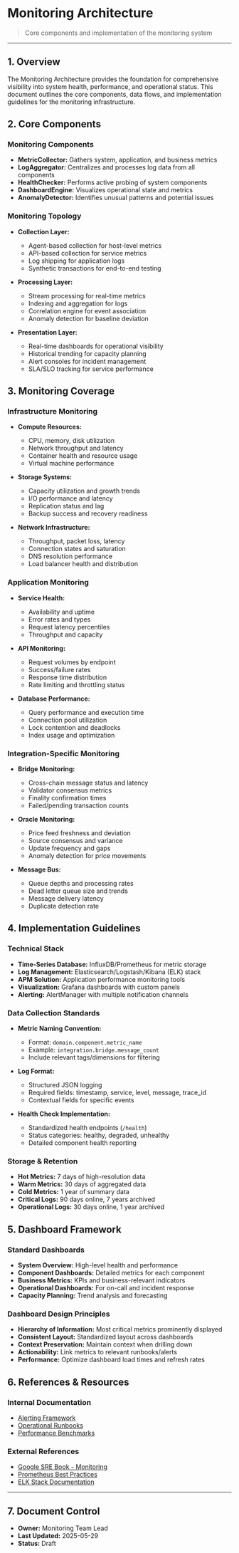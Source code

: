 # Monitoring Architecture

> Core components and implementation of the monitoring system

---

## 1. Overview

The Monitoring Architecture provides the foundation for comprehensive visibility into system health, performance, and operational status. This document outlines the core components, data flows, and implementation guidelines for the monitoring infrastructure.

## 2. Core Components

### Monitoring Components

* **MetricCollector:** Gathers system, application, and business metrics
* **LogAggregator:** Centralizes and processes log data from all components
* **HealthChecker:** Performs active probing of system components
* **DashboardEngine:** Visualizes operational state and metrics
* **AnomalyDetector:** Identifies unusual patterns and potential issues

### Monitoring Topology

* **Collection Layer:**
  * Agent-based collection for host-level metrics
  * API-based collection for service metrics
  * Log shipping for application logs
  * Synthetic transactions for end-to-end testing

* **Processing Layer:**
  * Stream processing for real-time metrics
  * Indexing and aggregation for logs
  * Correlation engine for event association
  * Anomaly detection for baseline deviation

* **Presentation Layer:**
  * Real-time dashboards for operational visibility
  * Historical trending for capacity planning
  * Alert consoles for incident management
  * SLA/SLO tracking for service performance

## 3. Monitoring Coverage

### Infrastructure Monitoring

* **Compute Resources:**
  * CPU, memory, disk utilization
  * Network throughput and latency
  * Container health and resource usage
  * Virtual machine performance

* **Storage Systems:**
  * Capacity utilization and growth trends
  * I/O performance and latency
  * Replication status and lag
  * Backup success and recovery readiness

* **Network Infrastructure:**
  * Throughput, packet loss, latency
  * Connection states and saturation
  * DNS resolution performance
  * Load balancer health and distribution

### Application Monitoring

* **Service Health:**
  * Availability and uptime
  * Error rates and types
  * Request latency percentiles
  * Throughput and capacity

* **API Monitoring:**
  * Request volumes by endpoint
  * Success/failure rates
  * Response time distribution
  * Rate limiting and throttling status

* **Database Performance:**
  * Query performance and execution time
  * Connection pool utilization
  * Lock contention and deadlocks
  * Index usage and optimization

### Integration-Specific Monitoring

* **Bridge Monitoring:**
  * Cross-chain message status and latency
  * Validator consensus metrics
  * Finality confirmation times
  * Failed/pending transaction counts

* **Oracle Monitoring:**
  * Price feed freshness and deviation
  * Source consensus and variance
  * Update frequency and gaps
  * Anomaly detection for price movements

* **Message Bus:**
  * Queue depths and processing rates
  * Dead letter queue size and trends
  * Message delivery latency
  * Duplicate detection rate

## 4. Implementation Guidelines

### Technical Stack

* **Time-Series Database:** InfluxDB/Prometheus for metric storage
* **Log Management:** Elasticsearch/Logstash/Kibana (ELK) stack
* **APM Solution:** Application performance monitoring tools
* **Visualization:** Grafana dashboards with custom panels
* **Alerting:** AlertManager with multiple notification channels

### Data Collection Standards

* **Metric Naming Convention:**
  * Format: `domain.component.metric_name`
  * Example: `integration.bridge.message_count`
  * Include relevant tags/dimensions for filtering

* **Log Format:**
  * Structured JSON logging
  * Required fields: timestamp, service, level, message, trace_id
  * Contextual fields for specific events

* **Health Check Implementation:**
  * Standardized health endpoints (`/health`)
  * Status categories: healthy, degraded, unhealthy
  * Detailed component health reporting

### Storage & Retention

* **Hot Metrics:** 7 days of high-resolution data
* **Warm Metrics:** 30 days of aggregated data
* **Cold Metrics:** 1 year of summary data
* **Critical Logs:** 90 days online, 7 years archived
* **Operational Logs:** 30 days online, 1 year archived

## 5. Dashboard Framework

### Standard Dashboards

* **System Overview:** High-level health and performance
* **Component Dashboards:** Detailed metrics for each component
* **Business Metrics:** KPIs and business-relevant indicators
* **Operational Dashboards:** For on-call and incident response
* **Capacity Planning:** Trend analysis and forecasting

### Dashboard Design Principles

* **Hierarchy of Information:** Most critical metrics prominently displayed
* **Consistent Layout:** Standardized layout across dashboards
* **Context Preservation:** Maintain context when drilling down
* **Actionability:** Link metrics to relevant runbooks/alerts
* **Performance:** Optimize dashboard load times and refresh rates

## 6. References & Resources

### Internal Documentation

* [Alerting Framework](./alerting-framework.md)
* [Operational Runbooks](./operational-runbooks.md)
* [Performance Benchmarks](../performance-benchmarks.md)

### External References

* [Google SRE Book - Monitoring](https://sre.google/sre-book/monitoring-distributed-systems/)
* [Prometheus Best Practices](https://prometheus.io/docs/practices/naming/)
* [ELK Stack Documentation](https://www.elastic.co/guide/index.html)

---

## 7. Document Control

* **Owner:** Monitoring Team Lead
* **Last Updated:** 2025-05-29
* **Status:** Draft